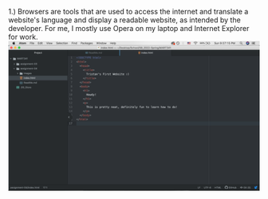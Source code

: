 1.) Browsers are tools that are used to access the internet and translate a website's language and display a readable website, as intended by the developer. For me, I mostly use Opera on my laptop and Internet Explorer for work.
![ScreenShot](./images/ScreenShot.png)

